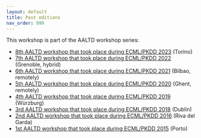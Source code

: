 ```yaml
---
layout: default
title: Past editions
nav_order: 999
---
```


This workshop is part of the AALTD workshop series:

* [8th AALTD workshop that took place during ECML/PKDD 2023](https://ecml-aaltd.github.io/aaltd2023/) (Torino)
* [7th AALTD workshop that took place during ECML/PKDD 2022](https://project.inria.fr/aaltd22/) (Grenoble, hybrid)
* [6th AALTD workshop that took place during ECML/PKDD 2021](https://project.inria.fr/aaltd21/) (Bilbao, remotely)
* [5th AALTD workshop that took place during ECML/PKDD 2020](https://project.inria.fr/aaltd20/) (Ghent, remotely)
* [4th AALTD workshop that took place during ECML/PKDD 2019](https://project.inria.fr/aaltd19/) (Würzburg)
* [3rd AALTD workshop that took place during ECML/PKDD 2018](https://project.inria.fr/aaldt18/) (Dublin)
* [2nd AALTD workshop that took place during ECML/PKDD 2016](http://aaltd16.irisa.fr/) (Riva del Garda)
* [1st AALTD workshop that took place during ECML/PKDD 2015](http://ama.liglab.fr/aaltd_ecml2015/) (Porto) 
